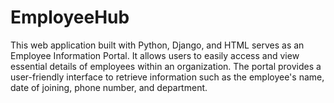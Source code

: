 # EmployeeHub
This web application built with Python, Django, and HTML serves as an Employee Information Portal. It allows users to easily access and view essential details of employees within an organization. The portal provides a user-friendly interface to retrieve information such as the employee's name, date of joining, phone number, and department.
